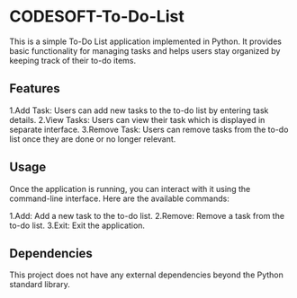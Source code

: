 # CODESOFT-To-Do-List
This is a simple To-Do List application implemented in Python. It provides basic functionality for managing tasks and helps users stay organized by keeping track of their to-do items.

## Features

1.Add Task: Users can add new tasks to the to-do list by entering task details.
2.View Tasks: Users can view their task which is displayed in separate interface.
3.Remove Task: Users can remove tasks from the to-do list once they are done or no longer relevant.

## Usage
Once the application is running, you can interact with it using the command-line interface. Here are the available commands:

1.Add: Add a new task to the to-do list.
2.Remove: Remove a task from the to-do list.
3.Exit: Exit the application.

## Dependencies
This project does not have any external dependencies beyond the Python standard library.
